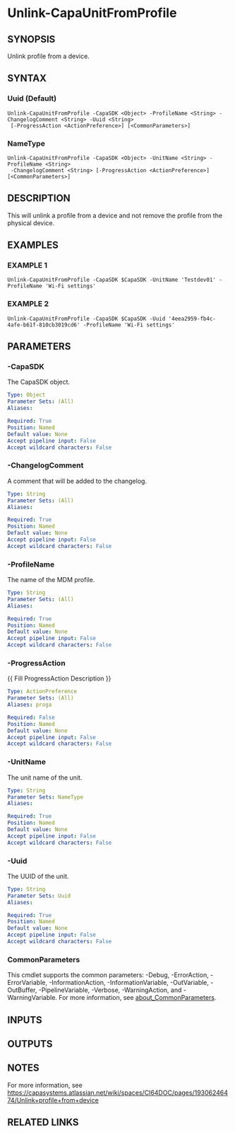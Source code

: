 # Unlink-CapaUnitFromProfile

## SYNOPSIS
Unlink profile from a device.

## SYNTAX

### Uuid (Default)
```
Unlink-CapaUnitFromProfile -CapaSDK <Object> -ProfileName <String> -ChangelogComment <String> -Uuid <String>
 [-ProgressAction <ActionPreference>] [<CommonParameters>]
```

### NameType
```
Unlink-CapaUnitFromProfile -CapaSDK <Object> -UnitName <String> -ProfileName <String>
 -ChangelogComment <String> [-ProgressAction <ActionPreference>] [<CommonParameters>]
```

## DESCRIPTION
This will unlink a profile from a device and not remove the profile from the physical device.

## EXAMPLES

### EXAMPLE 1
```
Unlink-CapaUnitFromProfile -CapaSDK $CapaSDK -UnitName 'Testdev01' -ProfileName 'Wi-Fi settings'
```

### EXAMPLE 2
```
Unlink-CapaUnitFromProfile -CapaSDK $CapaSDK -Uuid '4eea2959-fb4c-4afe-b61f-810cb3019cd6' -ProfileName 'Wi-Fi settings'
```

## PARAMETERS

### -CapaSDK
The CapaSDK object.

```yaml
Type: Object
Parameter Sets: (All)
Aliases:

Required: True
Position: Named
Default value: None
Accept pipeline input: False
Accept wildcard characters: False
```

### -ChangelogComment
A comment that will be added to the changelog.

```yaml
Type: String
Parameter Sets: (All)
Aliases:

Required: True
Position: Named
Default value: None
Accept pipeline input: False
Accept wildcard characters: False
```

### -ProfileName
The name of the MDM profile.

```yaml
Type: String
Parameter Sets: (All)
Aliases:

Required: True
Position: Named
Default value: None
Accept pipeline input: False
Accept wildcard characters: False
```

### -ProgressAction
{{ Fill ProgressAction Description }}

```yaml
Type: ActionPreference
Parameter Sets: (All)
Aliases: proga

Required: False
Position: Named
Default value: None
Accept pipeline input: False
Accept wildcard characters: False
```

### -UnitName
The unit name of the unit.

```yaml
Type: String
Parameter Sets: NameType
Aliases:

Required: True
Position: Named
Default value: None
Accept pipeline input: False
Accept wildcard characters: False
```

### -Uuid
The UUID of the unit.

```yaml
Type: String
Parameter Sets: Uuid
Aliases:

Required: True
Position: Named
Default value: None
Accept pipeline input: False
Accept wildcard characters: False
```

### CommonParameters
This cmdlet supports the common parameters: -Debug, -ErrorAction, -ErrorVariable, -InformationAction, -InformationVariable, -OutVariable, -OutBuffer, -PipelineVariable, -Verbose, -WarningAction, and -WarningVariable. For more information, see [about_CommonParameters](http://go.microsoft.com/fwlink/?LinkID=113216).

## INPUTS

## OUTPUTS

## NOTES
For more information, see https://capasystems.atlassian.net/wiki/spaces/CI64DOC/pages/19306246474/Unlink+profile+from+device

## RELATED LINKS
